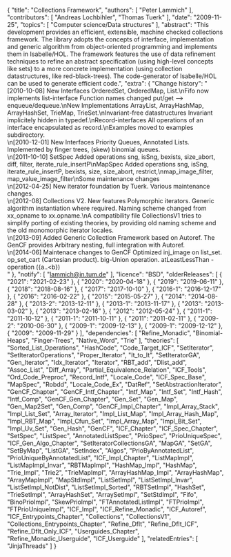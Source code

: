 {
    "title": "Collections Framework",
    "authors": [
        "Peter Lammich"
    ],
    "contributors": [
        "Andreas Lochbihler",
        "Thomas Tuerk"
    ],
    "date": "2009-11-25",
    "topics": [
        "Computer science/Data structures"
    ],
    "abstract": "This development provides an efficient, extensible, machine checked collections framework. The library adopts the concepts of interface, implementation and generic algorithm from object-oriented programming and implements them in Isabelle/HOL. The framework features the use of data refinement techniques to refine an abstract specification (using high-level concepts like sets) to a more concrete implementation (using collection datastructures, like red-black-trees). The code-generator of Isabelle/HOL can be used to generate efficient code.",
    "extra": {
        "Change history": "[2010-10-08] New Interfaces OrderedSet, OrderedMap, List.\nFifo now implements list-interface Function names changed put/get --> enqueue/dequeue.\nNew Implementations ArrayList, ArrayHashMap, ArrayHashSet, TrieMap, TrieSet.\nInvariant-free datastructures Invariant implicitely hidden in typedef.\nRecord-interfaces All operations of an interface encapsulated as record.\nExamples moved to examples subdirectory.<br>\n[2010-12-01] New Interfaces Priority Queues, Annotated Lists. Implemented by finger trees, (skew) binomial queues.<br>\n[2011-10-10] SetSpec Added operations sng, isSng, bexists, size_abort, diff, filter, iterate_rule_insertP\nMapSpec Added operations sng, isSng, iterate_rule_insertP, bexists, size, size_abort, restrict,\nmap_image_filter, map_value_image_filter\nSome maintenance changes<br>\n[2012-04-25] New iterator foundation by Tuerk. Various maintenance changes.<br>\n[2012-08] Collections V2. New features Polymorphic iterators. Generic algorithm instantiation where required. Naming scheme changed from xx_opname to xx.opname.\nA compatibility file CollectionsV1 tries to simplify porting of existing theories, by providing old naming scheme and the old monomorphic iterator locales.<br>\n[2013-09] Added Generic Collection Framework based on Autoref. The GenCF provides Arbitrary nesting, full integration with Autoref.<br>\n[2014-06] Maintenace changes to GenCF Optimized inj_image on list_set. op_set_cart (Cartesian product). big-Union operation. atLeastLessThan - operation ({a..&lt;b})<br>"
    },
    "notify": [
        "lammich@in.tum.de"
    ],
    "licence": "BSD",
    "olderReleases": [
        {
            "2021": "2021-02-23"
        },
        {
            "2020": "2020-04-18"
        },
        {
            "2019": "2019-06-11"
        },
        {
            "2018": "2018-08-16"
        },
        {
            "2017": "2017-10-10"
        },
        {
            "2016-1": "2016-12-17"
        },
        {
            "2016": "2016-02-22"
        },
        {
            "2015": "2015-05-27"
        },
        {
            "2014": "2014-08-28"
        },
        {
            "2013-2": "2013-12-11"
        },
        {
            "2013-1": "2013-11-17"
        },
        {
            "2013": "2013-03-02"
        },
        {
            "2013": "2013-02-16"
        },
        {
            "2012": "2012-05-24"
        },
        {
            "2011-1": "2011-10-12"
        },
        {
            "2011-1": "2011-10-11"
        },
        {
            "2011": "2011-02-11"
        },
        {
            "2009-2": "2010-06-30"
        },
        {
            "2009-1": "2009-12-13"
        },
        {
            "2009-1": "2009-12-12"
        },
        {
            "2009": "2009-11-29"
        }
    ],
    "dependencies": [
        "Refine_Monadic",
        "Binomial-Heaps",
        "Finger-Trees",
        "Native_Word",
        "Trie"
    ],
    "theories": [
        "Sorted_List_Operations",
        "HashCode",
        "Code_Target_ICF",
        "SetIterator",
        "SetIteratorOperations",
        "Proper_Iterator",
        "It_to_It",
        "SetIteratorGA",
        "Gen_Iterator",
        "Idx_Iterator",
        "Iterator",
        "RBT_add",
        "Dlist_add",
        "Assoc_List",
        "Diff_Array",
        "Partial_Equivalence_Relation",
        "ICF_Tools",
        "Ord_Code_Preproc",
        "Record_Intf",
        "Locale_Code",
        "ICF_Spec_Base",
        "MapSpec",
        "Robdd",
        "Locale_Code_Ex",
        "DatRef",
        "SetAbstractionIterator",
        "GenCF_Chapter",
        "GenCF_Intf_Chapter",
        "Intf_Map",
        "Intf_Set",
        "Intf_Hash",
        "Intf_Comp",
        "GenCF_Gen_Chapter",
        "Gen_Set",
        "Gen_Map",
        "Gen_Map2Set",
        "Gen_Comp",
        "GenCF_Impl_Chapter",
        "Impl_Array_Stack",
        "Impl_List_Set",
        "Array_Iterator",
        "Impl_List_Map",
        "Impl_Array_Hash_Map",
        "Impl_RBT_Map",
        "Impl_Cfun_Set",
        "Impl_Array_Map",
        "Impl_Bit_Set",
        "Impl_Uv_Set",
        "Gen_Hash",
        "GenCF",
        "ICF_Chapter",
        "ICF_Spec_Chapter",
        "SetSpec",
        "ListSpec",
        "AnnotatedListSpec",
        "PrioSpec",
        "PrioUniqueSpec",
        "ICF_Gen_Algo_Chapter",
        "SetIteratorCollectionsGA",
        "MapGA",
        "SetGA",
        "SetByMap",
        "ListGA",
        "SetIndex",
        "Algos",
        "PrioByAnnotatedList",
        "PrioUniqueByAnnotatedList",
        "ICF_Impl_Chapter",
        "ListMapImpl",
        "ListMapImpl_Invar",
        "RBTMapImpl",
        "HashMap_Impl",
        "HashMap",
        "Trie_Impl",
        "Trie2",
        "TrieMapImpl",
        "ArrayHashMap_Impl",
        "ArrayHashMap",
        "ArrayMapImpl",
        "MapStdImpl",
        "ListSetImpl",
        "ListSetImpl_Invar",
        "ListSetImpl_NotDist",
        "ListSetImpl_Sorted",
        "RBTSetImpl",
        "HashSet",
        "TrieSetImpl",
        "ArrayHashSet",
        "ArraySetImpl",
        "SetStdImpl",
        "Fifo",
        "BinoPrioImpl",
        "SkewPrioImpl",
        "FTAnnotatedListImpl",
        "FTPrioImpl",
        "FTPrioUniqueImpl",
        "ICF_Impl",
        "ICF_Refine_Monadic",
        "ICF_Autoref",
        "ICF_Entrypoints_Chapter",
        "Collections",
        "CollectionsV1",
        "Collections_Entrypoints_Chapter",
        "Refine_Dflt",
        "Refine_Dflt_ICF",
        "Refine_Dflt_Only_ICF",
        "Userguides_Chapter",
        "Refine_Monadic_Userguide",
        "ICF_Userguide"
    ],
    "relatedEntries": [
        "JinjaThreads"
    ]
}